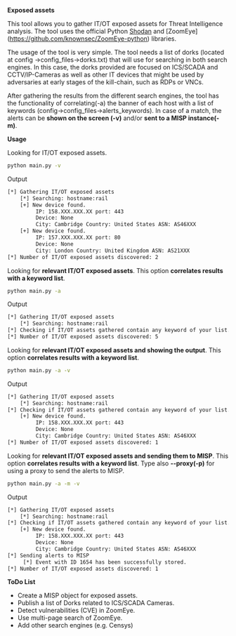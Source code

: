 **Exposed assets** 

This tool allows you to gather IT/OT exposed assets for Threat Intelligence analysis. The tool
uses the official Python [Shodan](https://github.com/achillean/shodan-python) and [ZoomEye]
(https://github.com/knownsec/ZoomEye-python) libraries.

The usage of the tool is very simple. The tool needs a list of dorks (located at config
->config_files->dorks.txt) that will use for searching in both search engines. In this case,
the dorks provided are focused on ICS/SCADA and CCTV/IP-Cameras as well as other IT devices that might be used by
adversaries at early stages of the kill-chain, such as RDPs or VNCs.

After gathering the results from the different search engines, the tool has the functionality
of correlating(-a) the banner of each host with a list of keywords (config->config_files->alerts_keywords). In case of 
a match, the alerts can be **shown on the screen (-v)** and/or **sent to a MISP instance(-m)**.

**Usage**

Looking for IT/OT exposed assets.
```bash 
python main.py -v
```
Output
``` bash
[*] Gathering IT/OT exposed assets
	[*] Searching: hostname:rail
	[+] New device found.
		 IP: 158.XXX.XXX.XX port: 443
		 Device: None
		 City: Cambridge Country: United States ASN: AS46XXX
	[+] New device found.
		 IP: 157.XXX.XXX.XX port: 80
		 Device: None
		 City: London Country: United Kingdom ASN: AS21XXX
[*] Number of IT/OT exposed assets discovered: 2

```

Looking for **relevant IT/OT exposed assets**. This option **correlates results with a keyword list**.
```bash 
python main.py -a 
```

Output
``` bash
[*] Gathering IT/OT exposed assets
	[*] Searching: hostname:rail
[*] Checking if IT/OT assets gathered contain any keyword of your list.
[*] Number of IT/OT exposed assets discovered: 5
```

Looking for **relevant IT/OT exposed assets and showing the output**. This option **correlates results with a keyword 
list**.
```bash 
python main.py -a -v
```

Output
``` bash
[*] Gathering IT/OT exposed assets
	[*] Searching: hostname:rail
[*] Checking if IT/OT assets gathered contain any keyword of your list.
	[+] New device found.
		 IP: 158.XXX.XXX.XX port: 443
		 Device: None
		 City: Cambridge Country: United States ASN: AS46XXX
[*] Number of IT/OT exposed assets discovered: 1
```

Looking for **relevant IT/OT exposed assets and sending them to MISP**. This option **correlates results with a 
keyword list**. Type also **--proxy(-p)** for using a proxy to send the alerts to MISP.
```bash 
python main.py -a -m -v
```
Output
```bash
[*] Gathering IT/OT exposed assets
	[*] Searching: hostname:rail
[*] Checking if IT/OT assets gathered contain any keyword of your list.
	[+] New device found.
		 IP: 158.XXX.XXX.XX port: 443
		 Device: None
		 City: Cambridge Country: United States ASN: AS46XXX
[*] Sending alerts to MISP
	 [*] Event with ID 1654 has been successfully stored.
[*] Number of IT/OT exposed assets discovered: 1
```

**ToDo List**

* Create a MISP object for exposed assets.
* Publish a list of Dorks related to ICS/SCADA Cameras.
* Detect vulnerabilities (CVE) in ZoomEye.
* Use multi-page search of ZoomEye.
* Add other search engines (e.g. Censys)